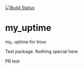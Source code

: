 [![Build Status](https://travis-ci.org/mehmetg/my_uptime.svg?branch=master)](https://travis-ci.org/mehmetg/my_uptime)

# my_uptime

my_ uptime for linux

Test package. Nothing special here.

PR test
